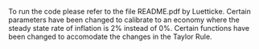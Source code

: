 To run the code please refer to the file README.pdf by Luetticke. Certain parameters have been changed to calibrate to an economy where the steady state rate of inflation is 2% instead of 0%. Certain functions have been changed to accomodate the changes in the Taylor Rule. 
